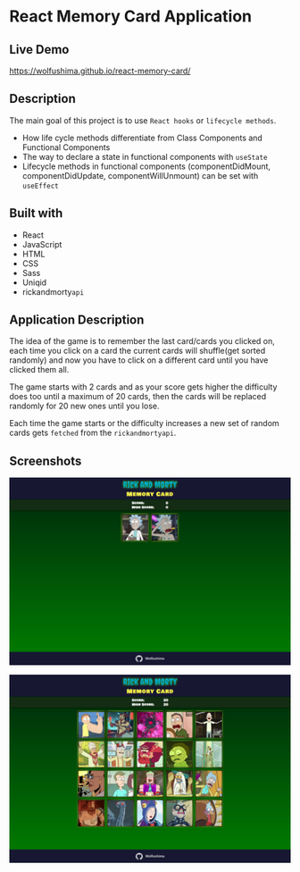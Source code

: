 # React Memory Card Application

## Live Demo

https://wolfushima.github.io/react-memory-card/

## Description

The main goal of this project is to use `React hooks` or `lifecycle methods`.

- How life cycle methods differentiate from Class Components and Functional Components
- The way to declare a state in functional components with `useState`
- Lifecycle methods in functional components (componentDidMount, componentDidUpdate, componentWillUnmount) can be set with `useEffect`

## Built with

- React
- JavaScript
- HTML
- CSS
- Sass
- Uniqid
- rickandmorty`api`

## Application Description

The idea of the game is to remember the last card/cards you clicked on, each time you click on a card the current cards will shuffle(get sorted randomly) and now you have to click on a different card until you have clicked them all.

The game starts with 2 cards and as your score gets higher the difficulty does too until a maximum of 20 cards, then the cards will be replaced randomly for 20 new ones until you lose.

Each time the game starts or the difficulty increases a new set of random cards gets `fetched` from the `rickandmortyapi`.

## Screenshots

<kbd><img src="./readme-assets/website-screenshot-1.png"></kbd>

<kbd><img src="./readme-assets/website-screenshot-2.png"></kbd>

